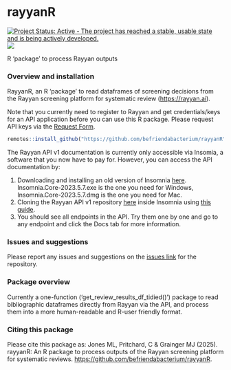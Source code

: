 
# rayyanR

[![Project Status: Active - The project has reached a stable, usable
state and is being actively
developed.](https://www.repostatus.org/badges/latest/active.svg)](https://www.repostatus.org/#active)
[![](https://img.shields.io/github/last-commit/befriendabacterium/rayyanR.svg)](https://github.com/befriendabacterium/rayyanR/commits/main)

R ‘package’ to process Rayyan outputs

### Overview and installation

RayyanR, an R ‘package’ to read dataframes of screening decisions from the Rayyan
screening platform for systematic review (<https://rayyan.ai>).

Note that you currently need to register to Rayyan and get credentials/keys for an API application before you can use this R package. Please request API keys via the [Request Form](http://ryn.ai/APIRequestForm).

``` r
remotes::install_github("https://github.com/befriendabacterium/rayyanR")
```

The Rayyan API v1 documentation is currently only accessible via Insomia, a software that you now have to pay for. However, you can access the API documentation by:

1. Downloading and installing an old version of Insomnia [here](https://github.com/Kong/insomnia/releases/tag/core%402023.5.7.). Insomnia.Core-2023.5.7.exe is the one you need for Windows, Insomnia.Core-2023.5.7.dmg is the one you need for Mac.
2. Cloning the Rayyan API v1 repository [here](https://github.com/rayyansys/rayyan-api-docs) inside Insomnia using [this guide](https://docs.insomnia.rest/insomnia/git-sync).
3. You should see all endpoints in the API. Try them one by one and go to any endpoint and click the Docs tab for more information.

### Issues and suggestions

Please report any issues and suggestions on the [issues
link](https://github.com/befriendabacterium/rayyanR/issues) for the
repository.

### Package overview

Currently a one-function (‘get_review_results_df_tidied()’) package to read bibliographic dataframes directly from Rayyan via the API, and process them into a more human-readable and R-user friendly format.

### Citing this package

Please cite this package as: Jones ML, Pritchard, C & Grainger MJ (2025). rayyanR: An R package to process outputs of the Rayyan screening platform for systematic reviews. <a href="https://github.com/befriendabacterium/rayyanR" target="_blank">https://github.com/befriendabacterium/rayyanR</a>.
